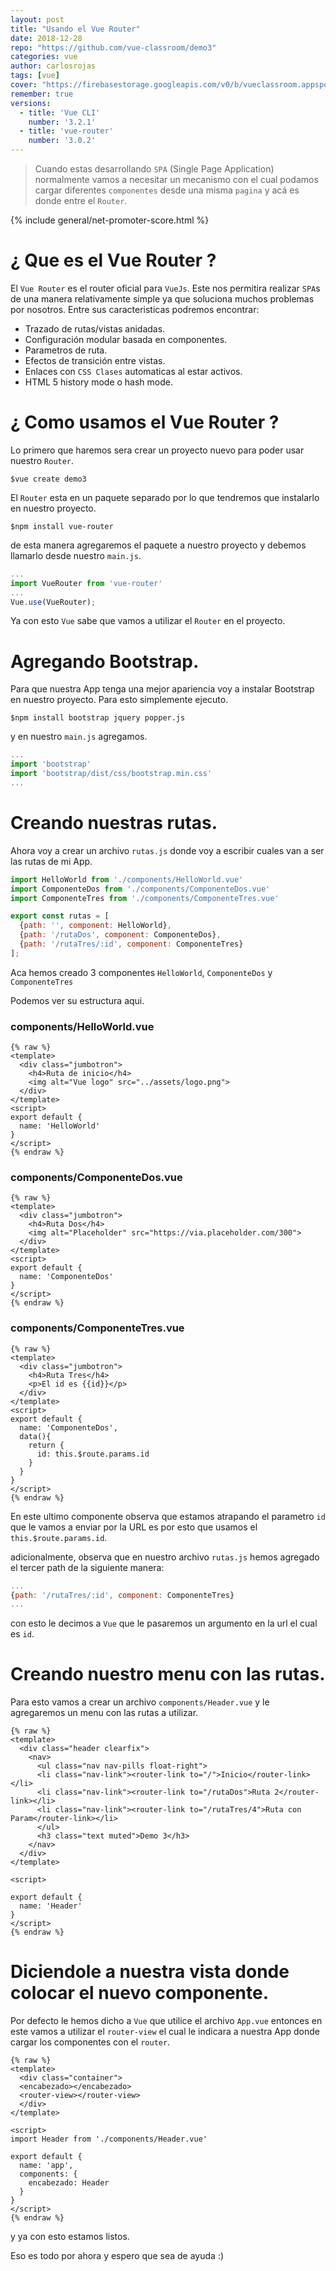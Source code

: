 ```yaml
---
layout: post
title: "Usando el Vue Router"
date: 2018-12-28
repo: "https://github.com/vue-classroom/demo3"
categories: vue
author: carlosrojas
tags: [vue]
cover: "https://firebasestorage.googleapis.com/v0/b/vueclassroom.appspot.com/o/2018-12-22-vue-router%2Fcover.png?alt=media&token=7c810142-f28d-44c6-9305-83e5b89a2bf0"
remember: true
versions:
  - title: 'Vue CLI'
    number: '3.2.1'
  - title: 'vue-router'
    number: '3.0.2'
---
```


> Cuando estas desarrollando `SPA` (Single Page Application) normalmente vamos a necesitar un mecanismo con el cual podamos cargar diferentes `componentes` desde una misma `pagina` y acá es donde entre el `Router`.

<amp-img width="810" height="450" layout="responsive" src="https://firebasestorage.googleapis.com/v0/b/vueclassroom.appspot.com/o/2018-12-22-vue-router%2Fcover.png?alt=media&token=7c810142-f28d-44c6-9305-83e5b89a2bf0"></amp-img>

{% include general/net-promoter-score.html %} 

# ¿ Que es el Vue Router ?

El `Vue Router` es el router oficial para `VueJs`. Este nos permitira realizar `SPA`s de una manera relativamente simple ya que soluciona muchos problemas por nosotros. Entre sus caracteristicas podremos encontrar:

- Trazado de rutas/vistas anidadas.
- Configuración modular basada en componentes.
- Parametros de ruta.
- Efectos de transición entre vistas.
- Enlaces con `CSS Clases` automaticas al estar activos.
- HTML 5 history mode o hash mode.

# ¿ Como usamos el Vue Router ?

Lo primero que haremos sera crear un proyecto nuevo para poder usar nuestro `Router`.

````
$vue create demo3
````

El `Router` esta en un paquete separado por lo que tendremos que instalarlo en nuestro proyecto.

````
$npm install vue-router
````

de esta manera agregaremos el paquete a nuestro proyecto y debemos llamarlo desde nuestro `main.js`.

```js
...
import VueRouter from 'vue-router'
...
Vue.use(VueRouter);  
```

Ya con esto `Vue` sabe que vamos a utilizar el `Router` en el proyecto.

# Agregando Bootstrap.

Para que nuestra App tenga una mejor apariencia voy a instalar Bootstrap en nuestro proyecto. Para esto simplemente ejecuto.

````
$npm install bootstrap jquery popper.js
````

y en nuestro `main.js` agregamos.

```js
...
import 'bootstrap'
import 'bootstrap/dist/css/bootstrap.min.css'
...
```

# Creando nuestras rutas.

Ahora voy a crear un archivo `rutas.js` donde voy a escribir cuales van a ser las rutas de mi App.

```js
import HelloWorld from './components/HelloWorld.vue'
import ComponenteDos from './components/ComponenteDos.vue'
import ComponenteTres from './components/ComponenteTres.vue'

export const rutas = [
  {path: '', component: HelloWorld},
  {path: '/rutaDos', component: ComponenteDos},
  {path: '/rutaTres/:id', component: ComponenteTres}
];
```

Aca hemos creado 3 componentes `HelloWorld`, `ComponenteDos` y `ComponenteTres`

Podemos ver su estructura aqui.

<h3>components/HelloWorld.vue</h3>

```
{% raw %}
<template>
  <div class="jumbotron">
    <h4>Ruta de inicio</h4>
    <img alt="Vue logo" src="../assets/logo.png">
  </div>
</template>
<script>
export default {
  name: 'HelloWorld'
}
</script>
{% endraw %}
```

<h3>components/ComponenteDos.vue</h3>

```
{% raw %}
<template>
  <div class="jumbotron">
    <h4>Ruta Dos</h4>
    <img alt="Placeholder" src="https://via.placeholder.com/300">
  </div>
</template>
<script>
export default {
  name: 'ComponenteDos'
}
</script>
{% endraw %}
```
<h3>components/ComponenteTres.vue</h3>

```
{% raw %}
<template>
  <div class="jumbotron">
    <h4>Ruta Tres</h4>
    <p>El id es {{id}}</p>
  </div>
</template>
<script>
export default {
  name: 'ComponenteDos',
  data(){
    return {
      id: this.$route.params.id
    }
  }
}
</script>
{% endraw %}
```

En este ultimo componente observa que estamos atrapando el parametro `id` que le vamos a enviar por la URL es por esto que usamos el `this.$route.params.id`.

adicionalmente, observa que en nuestro archivo `rutas.js` hemos agregado el tercer path de la siguiente manera:

```js
...
{path: '/rutaTres/:id', component: ComponenteTres}
...
```

con esto le decimos a `Vue` que le pasaremos un argumento en la url el cual es `id`.

# Creando nuestro menu con las rutas.

Para esto vamos a crear un archivo `components/Header.vue` y le agregaremos un menu con las rutas a utilizar.

```
{% raw %}
<template>
  <div class="header clearfix">
    <nav>
      <ul class="nav nav-pills float-right">
      <li class="nav-link"><router-link to="/">Inicio</router-link></li>
      <li class="nav-link"><router-link to="/rutaDos">Ruta 2</router-link></li>
      <li class="nav-link"><router-link to="/rutaTres/4">Ruta con Param</router-link></li>
      </ul>
      <h3 class="text muted">Demo 3</h3>
    </nav>
  </div>
</template>

<script>

export default {
  name: 'Header'
}
</script>
{% endraw %}
```

# Diciendole a nuestra vista donde colocar el nuevo componente.

Por defecto le hemos dicho a `Vue` que utilice el archivo `App.vue` entonces en este vamos a utilizar el `router-view` el cual le indicara a nuestra App donde cargar los componentes con el `router`.

```
{% raw %}
<template>
  <div class="container">
  <encabezado></encabezado>
  <router-view></router-view>
  </div>
</template>

<script>
import Header from './components/Header.vue'

export default {
  name: 'app',
  components: {
    encabezado: Header
  }
}
</script>
{% endraw %}
```

y ya con esto estamos listos.

<amp-img width="1134" height="460" layout="responsive" src="https://firebasestorage.googleapis.com/v0/b/vueclassroom.appspot.com/o/2018-12-22-vue-router%2Fvue-router-final.gif?alt=media&token=171f2206-a513-457d-a293-68167e24145f"></amp-img>

Eso es todo por ahora y espero que sea de ayuda :)